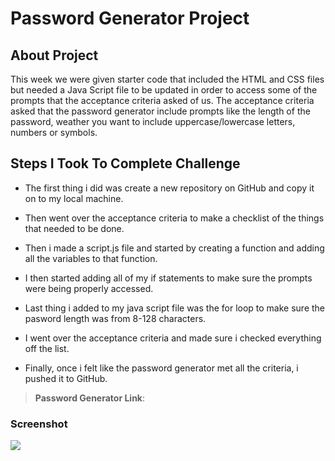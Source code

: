 # Password Generator Project

## About Project 

This week we were given starter code that included the HTML and CSS files but needed a Java Script file to be updated in order to access some of the prompts that the acceptance criteria asked of us. The acceptance criteria asked that the password generator include prompts like the length of the password,  weather you want to include uppercase/lowercase letters, numbers or symbols.

## Steps I Took To Complete Challenge 

* The first thing i did was create a new repository on GitHub and copy it on to my local machine.

* Then went over the acceptance criteria to make a checklist of the things that needed to be done.

* Then i made a script.js file and started by creating a function and adding all the variables to that function.

* I then started adding all of my if statements to make sure the prompts were being properly accessed.

* Last thing i added to my java script file was the for loop to make sure the pasword length was from 8-128 characters.

* I went over the acceptance criteria and made sure i checked everything off the list.

* Finally, once i felt like the password generator met all the criteria, i pushed it to GitHub.

> **Password Generator Link**: 

### Screenshot
<img src="./Images/">